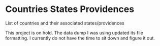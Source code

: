 # Countries States Providences
List of countries and their associated states/providences

This project is on hold. The data dump I was using updated its file formatting. I currently do not have the time to sit down and figure it out.
